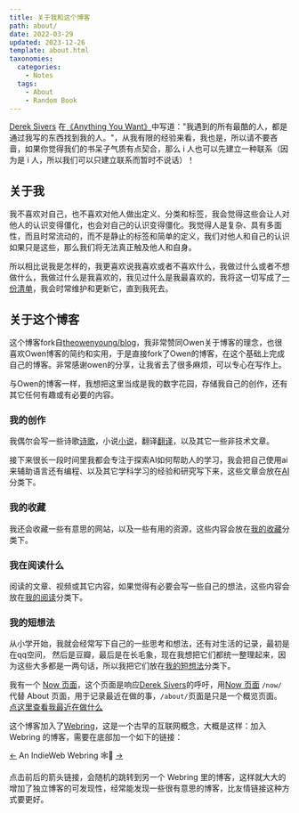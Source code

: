 ```yaml
---
title: 关于我和这个博客
path: about/
date: 2022-03-29
updated: 2023-12-26
template: about.html
taxonomies:
  categories:
    - Notes
  tags:
    - About
    - Random Book
---
```


[Derek Sivers](https://sive.rs/) 在[《Anything You Want》](https://sive.rs/a)中写道："我遇到的所有最酷的人，都是通过我写的东西找到我的人。"，从我有限的经验来看，我也是，所以请不要吝啬，如果你觉得我们的书呆子气质有点契合，那么 i 人也可以先建立一种联系（因为是 i 人，所以我们可以只建立联系而暂时不说话）！

## 关于我

我不喜欢对自己，也不喜欢对他人做出定义、分类和标签，我会觉得这些会让人对他人的认识变得僵化，也会对自己的认识变得僵化。我觉得人是复杂、具有多面性，而且时常流动的，而不是静止的标签和简单的定义，我们对他人和自己的认识如果只是这些，那么我们将无法真正触及他人和自身。

所以相比说我是怎样的，我更喜欢说我喜欢或者不喜欢什么，我做过什么或者不想做什么，我做过什么是我喜欢的，我见过什么是我最喜欢的，我将这一切写成了[一份清单](/content/pages/life-list.md)，我会时常维护和更新它，直到我死去。


## 关于这个博客

这个博客fork自[theowenyoung/blog](https://github.com/theowenyoung/blog)，我非常赞同Owen关于博客的理念，也很喜欢Owen博客的简约和实用，于是直接fork了Owen的博客，在这个基础上完成自己的博客。非常感谢owen的分享，让我省去了很多麻烦，可以专心在写作上。

与Owen的博客一样，我想把这里当成是我的数字花园，存储我自己的创作，还有其它任何有趣或有必要的内容。

### 我的创作

我偶尔会写一些诗歌[诗歌](/poem/)，小说[小说](/Story/)，翻译[翻译](/translations/)，以及其它一些非技术文章。

接下来很长一段时间里我都会专注于探索AI如何帮助人的学习，我会把自己使用ai来辅助语言还有编程、以及其它学科学习的经验和研究写下来，这些文章会放在[AI](/categories/)分类下。

### 我的收藏

我还会收藏一些有意思的网站，以及一些有用的资源，这些内容会放在[我的收藏](/content/sources.md)分类下。

### 我在阅读什么

阅读的文章、视频或其它内容，如果觉得有必要会写一些自己的想法，这些内容会放在[我的阅读](/categories/books/)分类下。

### 我的短想法

从小学开始，我就会经常写下自己的一些思考和想法，还有对生活的记录，最初是在qq空间， 然后是豆瓣，最后是在长毛象，现在我想把它们都统一整理起来，因为这些大多都是一两句话，所以我把它们放在[我的短想法](/content/thoughts/index.md)分类下。

我有一个
[Now 页面](/content/pages/now.md)，这个页面是响应[Derek Sivers](https://sive.rs/)的呼吁，用[Now 页面](https://nownownow.com/about) `/now/` 代替
About 页面，用于记录最近在做的事，`/about/`页面是只是一个概览页面。
[点这里查看我最近在做什么](/content/pages/now.md)

这个博客加入了[Webring](https://xn--sr8hvo.ws/)，这是一个古早的互联网概念，大概是这样：加入 Webring
的博客，需要在底部加一个如下的链接：

[←](https://xn--sr8hvo.ws/%F0%9F%93%AE%F0%9F%86%99%F0%9F%93%A9/previous) An
IndieWeb Webring 🕸💍
[→](https://xn--sr8hvo.ws/%F0%9F%93%AE%F0%9F%86%99%F0%9F%93%A9/next)

点击前后的箭头链接，会随机的跳转到另一个 Webring 里的博客，这样就大大的增加了独立博客的可发现性，经常能发现一些很有意思的博客，比友情链接这种方式要更好。
